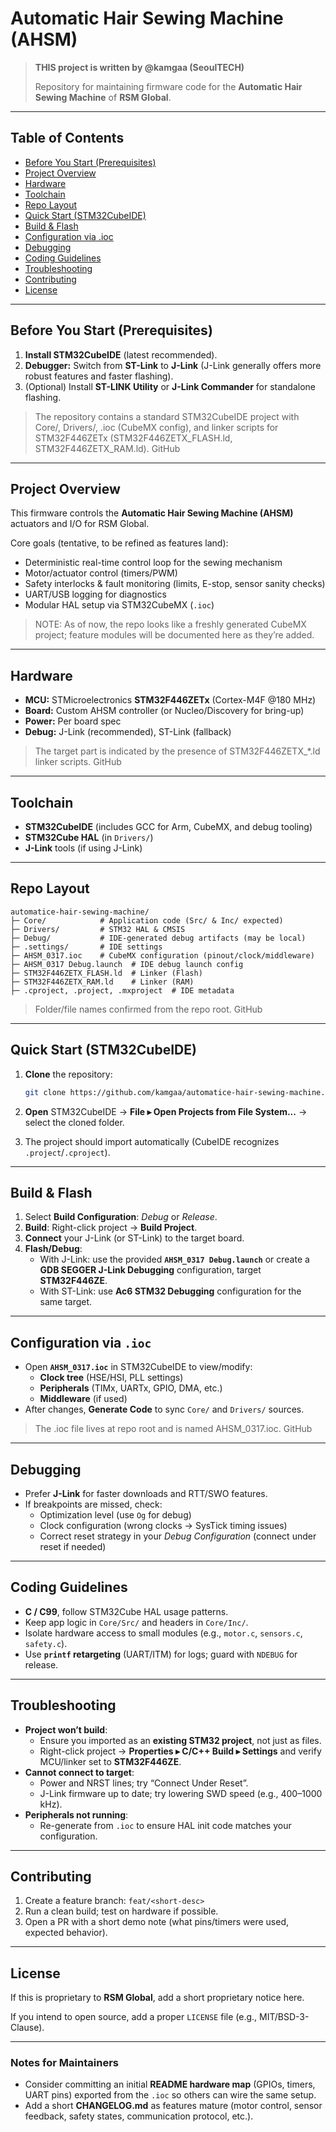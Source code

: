 ### 

# Automatic Hair Sewing Machine (AHSM)

> **THIS project is written by @kamgaa (SeoulTECH)**
> 
> 
> Repository for maintaining firmware code for the **Automatic Hair Sewing Machine** of **RSM Global**.
> 

---

## Table of Contents

- [Before You Start (Prerequisites)](https://www.notion.so/0cf374da80fe4a4f96f826678b22bafd?pvs=21)
- [Project Overview](https://www.notion.so/0cf374da80fe4a4f96f826678b22bafd?pvs=21)
- [Hardware](https://www.notion.so/0cf374da80fe4a4f96f826678b22bafd?pvs=21)
- [Toolchain](https://www.notion.so/0cf374da80fe4a4f96f826678b22bafd?pvs=21)
- [Repo Layout](https://www.notion.so/0cf374da80fe4a4f96f826678b22bafd?pvs=21)
- [Quick Start (STM32CubeIDE)](https://www.notion.so/0cf374da80fe4a4f96f826678b22bafd?pvs=21)
- [Build & Flash](https://www.notion.so/0cf374da80fe4a4f96f826678b22bafd?pvs=21)
- [Configuration via .ioc](https://www.notion.so/0cf374da80fe4a4f96f826678b22bafd?pvs=21)
- [Debugging](https://www.notion.so/0cf374da80fe4a4f96f826678b22bafd?pvs=21)
- [Coding Guidelines](https://www.notion.so/0cf374da80fe4a4f96f826678b22bafd?pvs=21)
- [Troubleshooting](https://www.notion.so/0cf374da80fe4a4f96f826678b22bafd?pvs=21)
- [Contributing](https://www.notion.so/0cf374da80fe4a4f96f826678b22bafd?pvs=21)
- [License](https://www.notion.so/0cf374da80fe4a4f96f826678b22bafd?pvs=21)

---

## Before You Start (Prerequisites)

1. **Install STM32CubeIDE** (latest recommended).
2. **Debugger:** Switch from **ST-Link** to **J-Link** (J-Link generally offers more robust features and faster flashing).
3. (Optional) Install **ST-LINK Utility** or **J-Link Commander** for standalone flashing.

> The repository contains a standard STM32CubeIDE project with Core/, Drivers/, .ioc (CubeMX config), and linker scripts for STM32F446ZETx (STM32F446ZETX_FLASH.ld, STM32F446ZETX_RAM.ld). GitHub
> 

---

## Project Overview

This firmware controls the **Automatic Hair Sewing Machine (AHSM)** actuators and I/O for RSM Global.

Core goals (tentative, to be refined as features land):

- Deterministic real-time control loop for the sewing mechanism
- Motor/actuator control (timers/PWM)
- Safety interlocks & fault monitoring (limits, E-stop, sensor sanity checks)
- UART/USB logging for diagnostics
- Modular HAL setup via STM32CubeMX (`.ioc`)

> NOTE: As of now, the repo looks like a freshly generated CubeMX project; feature modules will be documented here as they’re added.
> 

---

## Hardware

- **MCU:** STMicroelectronics **STM32F446ZETx** (Cortex-M4F @180 MHz)
- **Board:** Custom AHSM controller (or Nucleo/Discovery for bring-up)
- **Power:** Per board spec
- **Debug:** J-Link (recommended), ST-Link (fallback)

> The target part is indicated by the presence of STM32F446ZETX_*.ld linker scripts. GitHub
> 

---

## Toolchain

- **STM32CubeIDE** (includes GCC for Arm, CubeMX, and debug tooling)
- **STM32Cube HAL** (in `Drivers/`)
- **J-Link** tools (if using J-Link)

---

## Repo Layout

```
automatice-hair-sewing-machine/
├─ Core/            # Application code (Src/ & Inc/ expected)
├─ Drivers/         # STM32 HAL & CMSIS
├─ Debug/           # IDE-generated debug artifacts (may be local)
├─ .settings/       # IDE settings
├─ AHSM_0317.ioc    # CubeMX configuration (pinout/clock/middleware)
├─ AHSM_0317 Debug.launch  # IDE debug launch config
├─ STM32F446ZETX_FLASH.ld  # Linker (Flash)
├─ STM32F446ZETX_RAM.ld    # Linker (RAM)
├─ .cproject, .project, .mxproject  # IDE metadata

```

> Folder/file names confirmed from the repo root. GitHub
> 

---

## Quick Start (STM32CubeIDE)

1. **Clone** the repository:
    
    ```bash
    git clone https://github.com/kamgaa/automatice-hair-sewing-machine.git
    
    ```
    
2. **Open** STM32CubeIDE → **File ▸ Open Projects from File System...** → select the cloned folder.
3. The project should import automatically (CubeIDE recognizes `.project`/`.cproject`).

---

## Build & Flash

1. Select **Build Configuration**: *Debug* or *Release*.
2. **Build**: Right-click project → **Build Project**.
3. **Connect** your J-Link (or ST-Link) to the target board.
4. **Flash/Debug**:
    - With J-Link: use the provided **`AHSM_0317 Debug.launch`** or create a **GDB SEGGER J-Link Debugging** configuration, target **STM32F446ZE**.
    - With ST-Link: use **Ac6 STM32 Debugging** configuration for the same target.

---

## Configuration via `.ioc`

- Open **`AHSM_0317.ioc`** in STM32CubeIDE to view/modify:
    - **Clock tree** (HSE/HSI, PLL settings)
    - **Peripherals** (TIMx, UARTx, GPIO, DMA, etc.)
    - **Middleware** (if used)
- After changes, **Generate Code** to sync `Core/` and `Drivers/` sources.

> The .ioc file lives at repo root and is named AHSM_0317.ioc. GitHub
> 

---

## Debugging

- Prefer **J-Link** for faster downloads and RTT/SWO features.
- If breakpoints are missed, check:
    - Optimization level (use `Og` for debug)
    - Clock configuration (wrong clocks → SysTick timing issues)
    - Correct reset strategy in your *Debug Configuration* (connect under reset if needed)

---

## Coding Guidelines

- **C / C99**, follow STM32Cube HAL usage patterns.
- Keep app logic in `Core/Src/` and headers in `Core/Inc/`.
- Isolate hardware access to small modules (e.g., `motor.c`, `sensors.c`, `safety.c`).
- Use **`printf` retargeting** (UART/ITM) for logs; guard with `NDEBUG` for release.

---

## Troubleshooting

- **Project won’t build**:
    - Ensure you imported as an **existing STM32 project**, not just as files.
    - Right-click project → **Properties ▸ C/C++ Build ▸ Settings** and verify MCU/linker set to **STM32F446ZE**.
- **Cannot connect to target**:
    - Power and NRST lines; try “Connect Under Reset”.
    - J-Link firmware up to date; try lowering SWD speed (e.g., 400–1000 kHz).
- **Peripherals not running**:
    - Re-generate from `.ioc` to ensure HAL init code matches your configuration.

---

## Contributing

1. Create a feature branch: `feat/<short-desc>`
2. Run a clean build; test on hardware if possible.
3. Open a PR with a short demo note (what pins/timers were used, expected behavior).

---

## License

If this is proprietary to **RSM Global**, add a short proprietary notice here.

If you intend to open source, add a proper `LICENSE` file (e.g., MIT/BSD-3-Clause).

---

### Notes for Maintainers

- Consider committing an initial **README hardware map** (GPIOs, timers, UART pins) exported from the `.ioc` so others can wire the same setup.
- Add a short **CHANGELOG.md** as features mature (motor control, sensor feedback, safety states, communication protocol, etc.).
